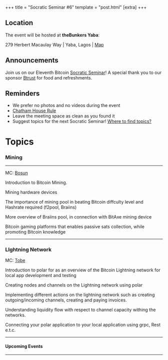 +++
title = "Socratic Seminar #6"
template = "post.html"
[extra]
+++

## Location

The event will be hosted at **theBunkers Yaba**:

279 Herbert Macaulay Way | Yaba, Lagos | [Map](https://maps.app.goo.gl/ML9GbjgcNTXj4Gnv5)

## Announcements

Join us on our Eleventh Bitcoin [Socratic Seminar](/about)! A special thank you to our
sponsor [Btrust](http://btrust.tech/) for food and refreshments.

## Reminders

- We prefer no photos and no videos during the event
- [Chatham House Rule](https://www.chathamhouse.org/about-us/chatham-house-rule)
- Leave the meeting space as clean as you found it
- Suggest topics for the next Socratic Seminar! [Where to find topics?](/about/find-topics)

# Topics

### Mining

---

MC: [Bosun](https://x.com/bosunoyeleke)


 Introduction to Bitcoin Mining.

 Mining hardware devices

 The importance of mining pool in beating Bitcoin diffculty level and Hashrate required (f2pool, Braiins)

 More overview of Braiins pool, in connection with BitAxe mining device

 Bitcoin gaming platforms that enables passive sats collection, while promoting Bitcoin knowledge


---

### LIghtning Network

MC: [Tobe](https://github.com/TChukwuleta)

 Introduction to polar for as an overview of the Bitcoin Lightning network for local app development and testing 

 Creating nodes and channels on the Lightning network using polar

 Implementing different actions on the lightning network such as creating outgoing/incoming channels, creating and paying invoices.

 Understanding liquidity flow with respect to channel capacity withing the networks.

 Connecting your polar application to your local application using grpc, Rest e.t.c.

---

 

#### Upcoming Events


---
